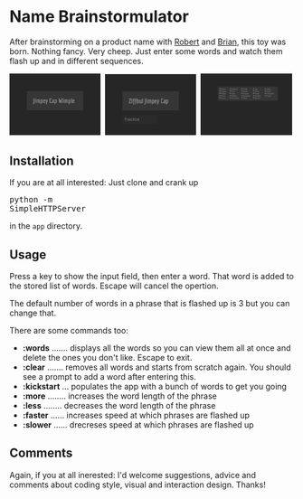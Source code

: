 Name Brainstormulator
=====================

After brainstorming on a product name with [Robert](www.linkedin.com/pub/robert-sullivan/0/21/3a2) and [Brian](www.linkedin.com/in/brianpartridge/), this toy was born. Nothing fancy. Very cheep. Just enter some words and watch them flash up and in different sequences.

<img src="https://github.com/ali5ter/name-brainstormulator/blob/master/app/images/screenshots/brainstormulator-00.png?raw=true" width="32%"/>&nbsp;
<img src="https://github.com/ali5ter/name-brainstormulator/blob/master/app/images/screenshots/brainstormulator-01.png?raw=true" width="32%"/>&nbsp;
<img src="https://github.com/ali5ter/name-brainstormulator/blob/master/app/images/screenshots/brainstormulator-02.png?raw=true" width="32%"/>&nbsp;

Installation
------------

If you are at all interested: Just clone and crank up <pre>python -m SimpleHTTPServer</pre> in the `app` directory.

Usage
-----

Press a key to show the input field, then enter a word. That word is added to the stored list of words. Escape will cancel the opertion.

The default number of words in a phrase that is flashed up is 3 but you can change that.

There are some commands too:
* **:words** ....... displays all the words so you can view them all at once and delete the ones you don't like. Escape to exit.
* **:clear** ....... removes all words and starts from scratch again. You should see a prompt to add a word after entering this.
* **:kickstart** ... populates the app with a bunch of words to get you going
* **:more** ........ increases the word length of the phrase
* **:less** ........ decreases the word length of the phrase
* **:faster** ...... increases speed at which phrases are flashed up
* **:slower** ...... drecreses speed at which phrases are flashed up

Comments
--------

Again, if you at all inerested: I'd welcome suggestions, advice and comments about coding style, visual and interaction design. Thanks!
